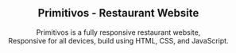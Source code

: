 <div align="center">

  <br />
  <br />

  <h2 align="center">Primitivos - Restaurant Website</h2>

  Primitivos is a fully responsive restaurant website, <br />Responsive for all devices, build using HTML, CSS, and JavaScript.

 <!-- <a href="https://codewithsadee.github.io/grilli/"><strong>➥ Live Demo</strong></a> -->

</div>

<br />
